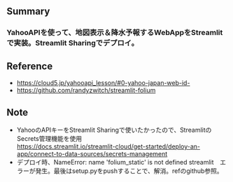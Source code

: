 ## Summary
### YahooAPIを使って、地図表示＆降水予報するWebAppをStreamlitで実装。Streamlit Sharingでデプロイ。
## Reference
- https://cloud5.jp/yahooapi_lesson/#0-yahoo-japan-web-id-
- https://github.com/randyzwitch/streamlit-folium
## Note
- YahooのAPIキーをStreamlit Sharingで使いたかったので、StreamlitのSecrets管理機能を使用  
https://docs.streamlit.io/streamlit-cloud/get-started/deploy-an-app/connect-to-data-sources/secrets-management
- デプロイ時、NameError: name 'folium_static' is not defined streamlit　エラーが発生。最後はsetup.pyをpushすることで、解消。refのgithub参照。

